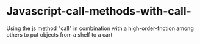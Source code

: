 # Javascript-call-methods-with-call-
Using the js method "call" in combination with a high-order-fnction among others to put objects from a shelf to a cart

